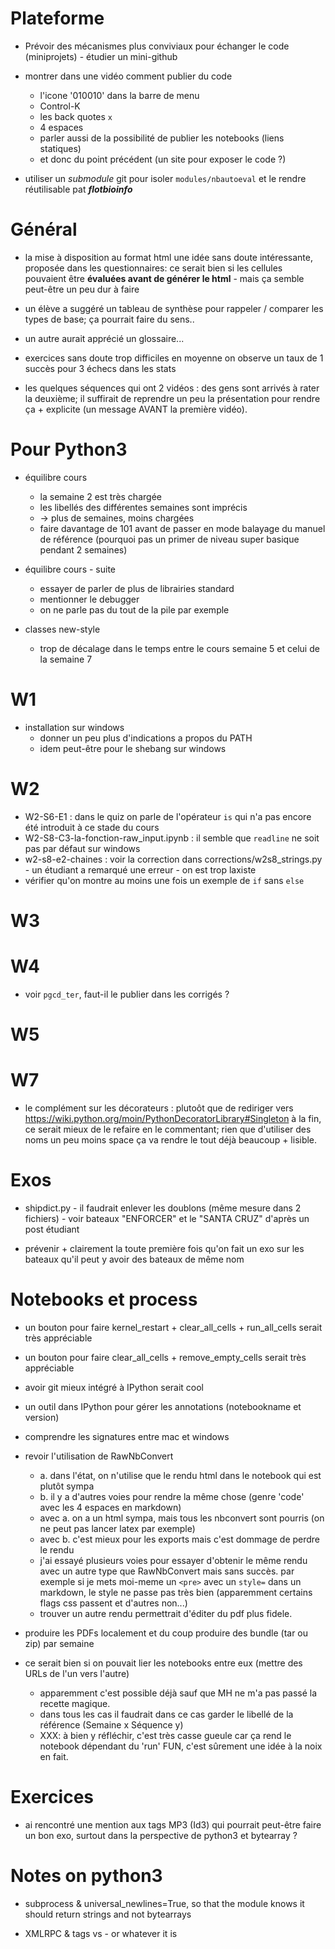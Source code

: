 [comment]: <url> "-*- coding: utf-8 -*-"

Plateforme
=======

* Prévoir des mécanismes plus conviviaux pour échanger le code (miniprojets) - étudier un mini-github

* montrer dans une vidéo comment publier du code
  * l'icone '010010' dans la barre de menu
  * Control-K
  * les back quotes `x`
  * 4 espaces
  * parler aussi de la possibilité de publier les notebooks (liens statiques)
  * et donc du point précédent (un site pour exposer le code ?)

* utiliser un *submodule* git pour isoler `modules/nbautoeval` et le rendre réutilisable pat ***flotbioinfo***


Général
=======

* la mise à disposition au format html
  une idée sans doute intéressante, proposée dans les questionnaires:
  ce serait bien si les cellules pouvaient être **évaluées avant de
     générer le html** - mais ça semble peut-être un peu dur à faire

* un élève a suggéré un tableau de synthèse pour rappeler / comparer
  les types de base; ça pourrait faire du sens..
* un autre aurait apprécié un glossaire...

* exercices sans doute trop difficiles en moyenne
   on observe un taux de 1 succès pour 3 échecs dans les stats

* les quelques séquences qui ont 2 vidéos : des gens sont arrivés à
   rater la deuxième; il suffirait de reprendre un peu la présentation
   pour rendre ça + explicite (un message AVANT la première vidéo).


Pour Python3
=========

* équilibre cours
   * la semaine 2 est très chargée
   * les libellés des différentes semaines sont imprécis
   * -> plus de semaines, moins chargées
   * faire davantage de 101 avant de passer en mode balayage du manuel
     de référence (pourquoi pas un primer de niveau super basique
     pendant 2 semaines)

* équilibre cours - suite
  * essayer de parler de plus de librairies standard
  * mentionner le debugger
  * on ne parle pas du tout de la pile par exemple

* classes new-style
  * trop de décalage dans le temps entre le cours semaine 5
     et celui de la semaine 7

 W1
===

 * installation sur windows
   * donner un peu plus d'indications a propos du PATH
   * idem peut-être pour le shebang sur windows

W2
===
 * W2-S6-E1 : dans le quiz on parle de l'opérateur `is` qui n'a pas
   encore été introduit à ce stade du cours
 * W2-S8-C3-la-fonction-raw_input.ipynb : il semble que `readline` ne
 soit pas par défaut sur windows
  * w2-s8-e2-chaines : voir la correction dans
  corrections/w2s8_strings.py - un étudiant a remarqué une erreur - on
  est trop laxiste
 * vérifier qu'on montre au moins une fois un exemple de `if` sans `else`

W3
===

W4
===

 * voir `pgcd_ter`, faut-il le publier dans les corrigés ?

W5
===
 
W7
===
 * le complément sur les décorateurs : plutoôt que de rediriger vers
   https://wiki.python.org/moin/PythonDecoratorLibrary#Singleton à la
   fin, ce serait mieux de le refaire en le commentant; rien que
   d'utiliser des noms un peu moins space ça va rendre le tout déjà beaucoup + lisible.


Exos
===

* shipdict.py - il faudrait enlever les doublons (même mesure dans 2
  fichiers) - voir bateaux "ENFORCER" et le "SANTA CRUZ" d'après un
  post étudiant

* prévenir + clairement la toute première fois qu'on fait un exo sur
  les bateaux qu'il peut y avoir des bateaux de même nom


Notebooks et process
====================
 * un bouton pour faire kernel_restart + clear_all_cells + run_all_cells serait très appréciable
 * un bouton pour faire clear_all_cells + remove_empty_cells serait très appréciable
 * avoir git mieux intégré à IPython serait cool
 * un outil dans IPython pour gérer les annotations (notebookname et version)
 * comprendre les signatures entre mac et windows
 * revoir l'utilisation de RawNbConvert
   * a. dans l'état, on n'utilise que le rendu html dans le notebook qui est plutôt sympa
   * b. il y a d'autres voies pour rendre la même chose (genre 'code' avec les 4 espaces en markdown)
   * avec a. on a un html sympa, mais tous les nbconvert sont pourris (on ne peut pas lancer latex par exemple)
   * avec b. c'est mieux pour les exports mais c'est dommage de perdre le rendu
   * j'ai essayé plusieurs voies pour essayer d'obtenir le même rendu
   avec un autre type que RawNbConvert mais sans succès. par exemple
   si je mets moi-meme un `<pre>` avec un `style=` dans un markdown,
   le style ne passe pas très bien (apparemment certains flags css passent et d'autres non...)
   * trouver un autre rendu permettrait d'éditer du pdf plus fidele.
 * produire les PDFs localement et du coup produire des bundle (tar ou
   zip) par semaine

 * ce serait bien si on pouvait lier les notebooks entre eux (mettre des URLs de l'un vers l'autre)
   * apparemment c'est possible déjà sauf que MH ne m'a pas passé la recette magique.
   * dans tous les cas il faudrait dans ce cas garder le libellé de la référence (Semaine x Séquence y)
   * XXX: à bien y réfléchir, c'est très casse gueule car ça rend le
     notebook dépendant du 'run' FUN, c'est sûrement une idée à la
     noix en fait.

Exercices
====================
* ai rencontré une mention aux tags MP3 (Id3) qui pourrait peut-être
  faire un bon exo, surtout dans la perspective de python3 et
  bytearray ?
  

Notes on python3
====================

* subprocess & universal_newlines=True, so that the module knows it
  should return strings and not bytearrays

* XMLRPC & <base64> tags vs <string> - or whatever it is
